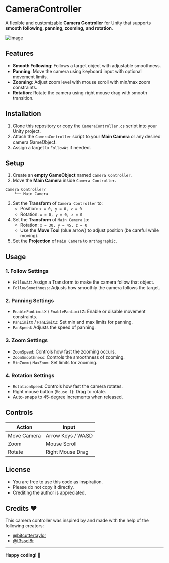# CameraController

A flexible and customizable **Camera Controller** for Unity that supports **smooth following, panning, zooming, and rotation**.

![image](https://github.com/user-attachments/assets/a1431736-3bce-438d-86da-ff5d5216c948)

## Features
- **Smooth Following**: Follows a target object with adjustable smoothness.
- **Panning**: Move the camera using keyboard input with optional movement limits.
- **Zooming**: Adjust zoom level with mouse scroll with min/max zoom constraints.
- **Rotation**: Rotate the camera using right mouse drag with smooth transition.

## Installation
1. Clone this repository or copy the `CameraController.cs` script into your Unity project.
2. Attach the `CameraController` script to your **Main Camera** or any desired camera GameObject.
3. Assign a target to `FollowAt` if needed.

## Setup
1. Create an **empty GameObject** named `Camera Controller`.
2. Move the **Main Camera** inside `Camera Controller`.

```
Camera Controller/
    └── Main Camera
```

3. Set the **Transform** of `Camera Controller` to:
   - Position: `x = 0, y = 0, z = 0`
   - Rotation: `x = 0, y = 0, z = 0`
4. Set the **Transform** of `Main Camera` to:
   - Rotation: `x = 30, y = 45, z = 0`
   - Use the **Move Tool** (blue arrow) to adjust position (be careful while moving).
5. Set the **Projection** of `Main Camera` to `Orthographic`.

## Usage
### 1. Follow Settings
- `FollowAt`: Assign a Transform to make the camera follow that object.
- `FollowSmoothness`: Adjusts how smoothly the camera follows the target.

### 2. Panning Settings
- `EnablePanLimitX` / `EnablePanLimitZ`: Enable or disable movement constraints.
- `PanLimitX` / `PanLimitZ`: Set min and max limits for panning.
- `PanSpeed`: Adjusts the speed of panning.

### 3. Zoom Settings
- `ZoomSpeed`: Controls how fast the zooming occurs.
- `ZoomSmoothness`: Controls the smoothness of zooming.
- `MinZoom` / `MaxZoom`: Set limits for zooming.

### 4. Rotation Settings
- `RotationSpeed`: Controls how fast the camera rotates.
- Right mouse button (`Mouse 1`): Drag to rotate.
- Auto-snaps to 45-degree increments when released.

## Controls
| Action       | Input |
|-------------|-------|
| Move Camera | Arrow Keys / WASD |
| Zoom        | Mouse Scroll |
| Rotate      | Right Mouse Drag |

## License
- You are free to use this code as inspiration.
- Please do not copy it directly.
- Crediting the author is appreciated.

## Credits ❤️

This camera controller was inspired by and made with the help of the following creators:

- [@bitcuttertaylor](https://www.youtube.com/@bitcuttertaylor)
- [@t3ssel8r](https://www.youtube.com/watch?v=ij555s4mAuI)

---
**Happy coding! 🚀**
